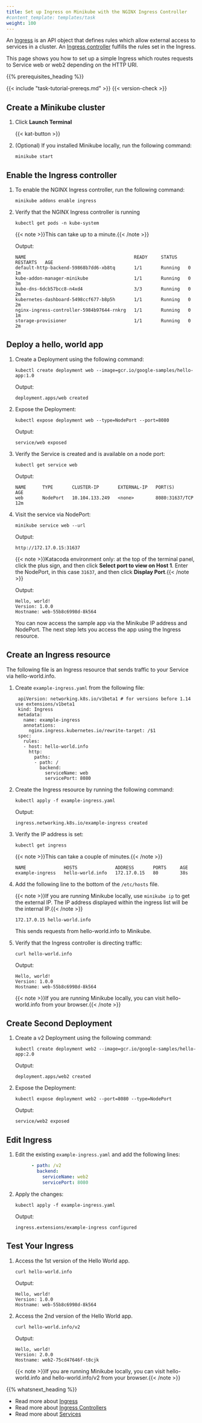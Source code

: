 ```yaml
---
title: Set up Ingress on Minikube with the NGINX Ingress Controller
#content_template: templates/task
weight: 100
---
```


<!-- overview -->

An [Ingress](/docs/concepts/services-networking/ingress/) is an API object that defines rules which allow external access 
to services in a cluster. An [Ingress controller](/docs/concepts/services-networking/ingress-controllers/) fulfills the rules set in the Ingress.

This page shows you how to set up a simple Ingress which routes requests to Service web or web2 depending on the HTTP URI.



{{% prerequisites_heading %}}

{{< include "task-tutorial-prereqs.md" >}} {{< version-check >}}



<!-- steps -->

## Create a Minikube cluster

1. Click **Launch Terminal**

    {{< kat-button >}}

1. (Optional) If you installed Minikube locally, run the following command:

    ```shell
    minikube start
    ```

## Enable the Ingress controller

1. To enable the NGINX Ingress controller, run the following command:

    ```shell
    minikube addons enable ingress
    ```
      
1. Verify that the NGINX Ingress controller is running

    ```shell
    kubectl get pods -n kube-system
    ```

    {{< note >}}This can take up to a minute.{{< /note >}}

    Output:

    ```shell
    NAME                                        READY     STATUS    RESTARTS   AGE
    default-http-backend-59868b7dd6-xb8tq       1/1       Running   0          1m
    kube-addon-manager-minikube                 1/1       Running   0          3m
    kube-dns-6dcb57bcc8-n4xd4                   3/3       Running   0          2m
    kubernetes-dashboard-5498ccf677-b8p5h       1/1       Running   0          2m
    nginx-ingress-controller-5984b97644-rnkrg   1/1       Running   0          1m
    storage-provisioner                         1/1       Running   0          2m
    ```

## Deploy a hello, world app

1. Create a Deployment using the following command:

    ```shell
    kubectl create deployment web --image=gcr.io/google-samples/hello-app:1.0
    ```

    Output:
    
    ```shell
    deployment.apps/web created
    ```

1. Expose the Deployment: 

    ```shell
    kubectl expose deployment web --type=NodePort --port=8080
    ```
    
    Output: 
    
    ```shell
    service/web exposed
    ```
    
1. Verify the Service is created and is available on a node port:

    ```shell
    kubectl get service web
    ``` 
    
    Output:
    
    ```shell
    NAME      TYPE       CLUSTER-IP       EXTERNAL-IP   PORT(S)          AGE
    web       NodePort   10.104.133.249   <none>        8080:31637/TCP   12m
    ```

1. Visit the service via NodePort:

    ```shell
    minikube service web --url
    ```
    
    Output:
    
    ```shell
    http://172.17.0.15:31637
    ```
    
    {{< note >}}Katacoda environment only: at the top of the terminal panel, click the plus sign, and then click **Select port to view on Host 1**. Enter the NodePort, in this case `31637`, and then click **Display Port**.{{< /note >}}
    
    Output:
    
    ```shell
    Hello, world!
    Version: 1.0.0
    Hostname: web-55b8c6998d-8k564
    ```
    
    You can now access the sample app via the Minikube IP address and NodePort. The next step lets you access 
    the app using the Ingress resource.

## Create an Ingress resource

The following file is an Ingress resource that sends traffic to your Service via hello-world.info.

1. Create `example-ingress.yaml` from the following file:

        apiVersion: networking.k8s.io/v1beta1 # for versions before 1.14 use extensions/v1beta1
        kind: Ingress
        metadata:
          name: example-ingress
          annotations:
            nginx.ingress.kubernetes.io/rewrite-target: /$1
        spec:
          rules:
          - host: hello-world.info
            http:
              paths:
              - path: /
                backend:
                  serviceName: web
                  servicePort: 8080

1. Create the Ingress resource by running the following command:
    
    ```shell
    kubectl apply -f example-ingress.yaml
    ```
    
    Output:
    
    ```shell
    ingress.networking.k8s.io/example-ingress created
    ```

1. Verify the IP address is set: 

    ```shell 
    kubectl get ingress
    ```

    {{< note >}}This can take a couple of minutes.{{< /note >}}

    ```shell
    NAME              HOSTS              ADDRESS       PORTS     AGE
    example-ingress   hello-world.info   172.17.0.15   80        38s
    ```

1. Add the following line to the bottom of the `/etc/hosts` file. 

    {{< note >}}If you are running Minikube locally, use `minikube ip` to get the external IP. The IP address displayed within the ingress list will be the internal IP.{{< /note >}}

    ```
    172.17.0.15 hello-world.info
    ```

    This sends requests from hello-world.info to Minikube.

1. Verify that the Ingress controller is directing traffic:

    ```shell
    curl hello-world.info
    ```

    Output:
    
    ```shell
    Hello, world!
    Version: 1.0.0
    Hostname: web-55b8c6998d-8k564
    ```

    {{< note >}}If you are running Minikube locally, you can visit hello-world.info from your browser.{{< /note >}}

## Create Second Deployment

1. Create a v2 Deployment using the following command:

    ```shell
    kubectl create deployment web2 --image=gcr.io/google-samples/hello-app:2.0
    ```
    Output:
    
    ```shell
    deployment.apps/web2 created
    ```
    
1. Expose the Deployment:

    ```shell
    kubectl expose deployment web2 --port=8080 --type=NodePort
    ```

    Output: 
    
    ```shell
    service/web2 exposed
    ```
    
## Edit Ingress

1. Edit the existing `example-ingress.yaml` and add the following lines:  

    ```yaml
          - path: /v2
            backend:
              serviceName: web2
              servicePort: 8080
    ```

1. Apply the changes:

    ```shell
    kubectl apply -f example-ingress.yaml
    ```

    Output: 
    ```shell
    ingress.extensions/example-ingress configured
    ```

## Test Your Ingress

1. Access the 1st version of the Hello World app.

    ```shell
    curl hello-world.info
    ```

    Output:
    ```shell
    Hello, world!
    Version: 1.0.0
    Hostname: web-55b8c6998d-8k564
    ```

1. Access the 2nd version of the Hello World app.

    ```shell
    curl hello-world.info/v2
    ```

    Output:
    ```shell
    Hello, world!
    Version: 2.0.0
    Hostname: web2-75cd47646f-t8cjk
    ```

    {{< note >}}If you are running Minikube locally, you can visit hello-world.info and hello-world.info/v2 from your browser.{{< /note >}}




{{% whatsnext_heading %}}
* Read more about [Ingress](/docs/concepts/services-networking/ingress/)
* Read more about [Ingress Controllers](/docs/concepts/services-networking/ingress-controllers/)
* Read more about [Services](/docs/concepts/services-networking/service/)



